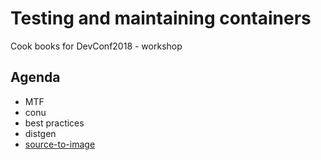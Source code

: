 # Testing and maintaining containers

Cook books for DevConf2018 - workshop


## Agenda

 * MTF
 * conu
 * best practices
 * distgen
 * [source-to-image](/source-to-image.md)
